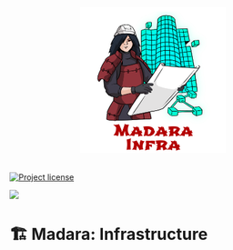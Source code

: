 <!-- prettier-ignore-start -->
<!-- markdownlint-disable -->
<div align="center">
  <img src="images/readme-header.png" height="256">
</div>
<br />
<!-- markdownlint-restore -->
<!-- prettier-ignore-end -->

[![Project license](https://img.shields.io/github/license/keep-starknet-strange/madara.svg?style=flat-square)](LICENSE)

<a href="https://">
<img src="https://img.shields.io/badge/Official%20Repository-Madara-red"/>
</a>

# 🏗 Madara: Infrastructure
